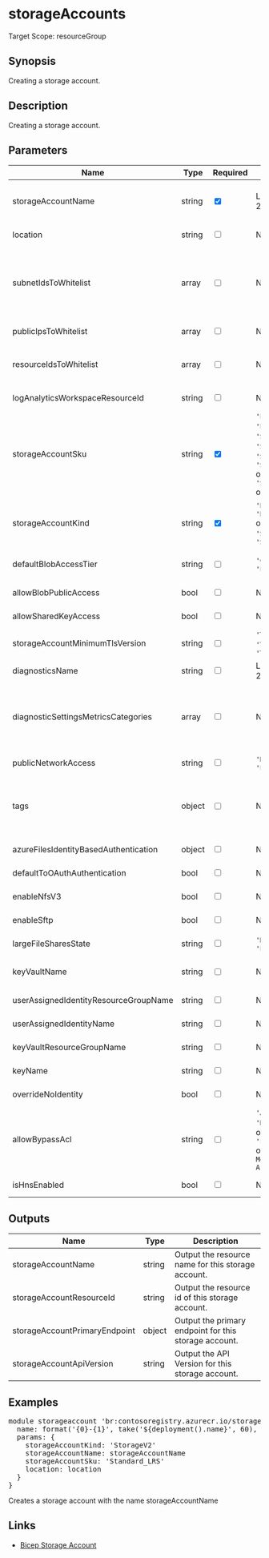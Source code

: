 ﻿# storageAccounts

Target Scope: resourceGroup

## Synopsis
Creating a storage account.

## Description
Creating a storage account.

## Parameters
| Name | Type | Required | Validation | Default value | Description |
| -- |  -- | -- | -- | -- | -- |
| storageAccountName | string | <input type="checkbox" checked> | Length between 3-24 | <pre></pre> | The name of the storage account to create.<br>Storage account name restrictions:<br>- Storage account names must be between 3 and 24 characters in length and may contain numbers and lowercase letters only.<br>- Your storage account name must be unique within Azure. No two storage accounts can have the same name. |
| location | string | <input type="checkbox"> | None | <pre>resourceGroup().location</pre> | Specifies the Azure location where the resource should be created. Defaults to the resourcegroup location. |
| subnetIdsToWhitelist | array | <input type="checkbox"> | None | <pre>[]</pre> | Array of strings containing resource id\'s of the subnets you want to whitelist on this storage account.<br><br>For example:<br>[<br>&nbsp;&nbsp;&nbsp;'/subscriptions/&#36;(SubscriptionId)/resourceGroups/&#36;(ResourceGroupName)/providers/Microsoft.Network/virtualNetworks/&#36;(VirtualNetworkName)/subnets/&#36;(SubnetName)'<br>&nbsp;&nbsp;&nbsp;'/subscriptions/&#36;(SubscriptionId)/resourceGroups/&#36;(ResourceGroupName)/providers/Microsoft.Network/virtualNetworks/&#36;(VirtualNetworkName)/subnets/&#36;(SubnetName)'<br>] |
| publicIpsToWhitelist | array | <input type="checkbox"> | None | <pre>[]</pre> | Array of strings containing value of the Public IP you want to whitelist on this storage account. <br>Specifies the IP or IP range in CIDR format. Only IPV4 address is allowed. |
| resourceIdsToWhitelist | array | <input type="checkbox"> | None | <pre>[]</pre> | Array of strings containing values for the resourceIds you want to whitelist on this storage account.<br>Can also contain a wildcard as name in the resourceId, if multiple services e.g. in a resource group should be included.<br>Example:<br>'/subscriptions/<subscriptionId>/resourcegroups/<resourceGroupName>/providers/Microsoft.Synapse/workspaces/*' |
| logAnalyticsWorkspaceResourceId | string | <input type="checkbox"> | None | <pre>''</pre> | The azure resource id of the log analytics workspace to log the diagnostics to. If you set this to an empty string, logging & diagnostics will be disabled. |
| storageAccountSku | string | <input type="checkbox" checked> | `'Premium_LRS'` or `'Premium_ZRS'` or `'Standard_GRS'` or `'Standard_GZRS'` or `'Standard_LRS'` or `'Standard_RAGRS'` or `'Standard_RAGZRS'` or `'Standard_ZRS'` | <pre></pre> | The SKU name to use for this storage account. |
| storageAccountKind | string | <input type="checkbox" checked> | `'BlobStorage'` or `'BlockBlobStorage'` or `'FileStorage'` or `'Storage'` or `'StorageV2'` | <pre></pre> | Indicates the type of storage account. |
| defaultBlobAccessTier | string | <input type="checkbox"> | `'Cool'` or `'Hot'` or `'Premium'` | <pre>'Hot'</pre> | Required for storage accounts where kind = BlobStorage.<br>The access tier is used for billing. The 'Premium' access tier is the default value for premium block blobs storage account type and it cannot be changed for the premium block blobs storage account type. |
| allowBlobPublicAccess | bool | <input type="checkbox"> | None | <pre>false</pre> | Allow or disallow public access to all blobs or containers in the storage account. The default interpretation is true for this property. |
| allowSharedKeyAccess | bool | <input type="checkbox"> | None | <pre>false</pre> | Allow or disallow shared key access to the storage account. The default interpretation is false for this property. |
| storageAccountMinimumTlsVersion | string | <input type="checkbox"> | `'TLS1_0'` or `'TLS1_1'` or `'TLS1_2'` | <pre>'TLS1_2'</pre> | Set the minimum TLS version to be permitted on requests to storage. |
| diagnosticsName | string | <input type="checkbox"> | Length between 1-260 | <pre>'AzurePlatformCentralizedLogging'</pre> | The name of the diagnostics. This defaults to `AzurePlatformCentralizedLogging`. |
| diagnosticSettingsMetricsCategories | array | <input type="checkbox"> | None | <pre>[<br>  {<br>    categoryGroup: 'AllMetrics'<br>    enabled: true<br>  }<br>]</pre> | Which Metrics categories to enable; This defaults to `AllMetrics`. For array/object format, please refer to https://docs.microsoft.com/en-us/azure/templates/microsoft.insights/diagnosticsettings?tabs=bicep&pivots=deployment-language-bicep#metricsettings |
| publicNetworkAccess | string | <input type="checkbox"> | `'Disabled'` or `'Enabled'` | <pre>'Enabled'</pre> | Allow or disallow public network access to Storage Account. Value is optional but if passed in, must be `Enabled` or `Disabled`. |
| tags | object | <input type="checkbox"> | None | <pre>{}</pre> | The tags to apply to this resource. This is an object with key/value pairs.<br>Example:<br>{<br>&nbsp;&nbsp;&nbsp;FirstTag: myvalue<br>&nbsp;&nbsp;&nbsp;SecondTag: another value<br>} |
| azureFilesIdentityBasedAuthentication | object | <input type="checkbox"> | None | <pre>{}</pre> | Optional. Provides the identity based authentication settings for Azure Files.<br><details><br>&nbsp;&nbsp;&nbsp;<summary>Click to show example</summary><br><pre><br>param azureFilesIdentityBasedAuthentication object = {<br>&nbsp;&nbsp;&nbsp;directoryServiceOptions: 'AD'<br>&nbsp;&nbsp;&nbsp;activeDirectoryProperties: {<br>&nbsp;&nbsp;&nbsp;&nbsp;&nbsp;domainName: 'Contoso.com' //Global.DomainName<br>&nbsp;&nbsp;&nbsp;&nbsp;&nbsp;netBiosDomainName: 'Contoso' //first(split(Global.DomainName, '.'))<br>&nbsp;&nbsp;&nbsp;&nbsp;&nbsp;forestName: 'Contoso.com' // Global.DomainName<br>&nbsp;&nbsp;&nbsp;&nbsp;&nbsp;domainGuid: '7bdbf663-36ad-43e2-9148-c142ace6ae24'<br>&nbsp;&nbsp;&nbsp;&nbsp;&nbsp;domainSid: 'S-1-5-21-4189862783-2073351504-2099725206'<br>&nbsp;&nbsp;&nbsp;&nbsp;&nbsp;azureStorageSid: 'S-1-5-21-4189862783-2073351504-2099725206-3101'<br>&nbsp;&nbsp;&nbsp;}<br>}<br></pre><br></details> |
| defaultToOAuthAuthentication | bool | <input type="checkbox"> | None | <pre>false</pre> | Allow or disallow OAuth authentication to the storage account. The default interpretation is false for this property. |
| enableNfsV3 | bool | <input type="checkbox"> | None | <pre>false</pre> | Optional. If true, enables NFS 3.0 support for the storage account. Requires enableHierarchicalNamespace to be true. |
| enableSftp | bool | <input type="checkbox"> | None | <pre>false</pre> | Optional. If true, enables Secure File Transfer Protocol for the storage account. Requires enableHierarchicalNamespace to be true. |
| largeFileSharesState | string | <input type="checkbox"> | `'Disabled'` or `'Enabled'` | <pre>'Disabled'</pre> | Optional. Allow large file shares if sets to \'Enabled\'. It cannot be disabled once it is enabled. Only supported on locally redundant and zone redundant file shares. It cannot be set on FileStorage storage accounts (storage accounts for premium file shares). |
| keyVaultName | string | <input type="checkbox"> | None | <pre>''</pre> | The name of the existing key vault to use for encryption and that stores the key. If this is set, the storage account will be encrypted with a key from the key vault.<br>Make sure to either grant the system assigned managed identity of the storage account or the user assigned managed identity of the storage account the correct RBAC or access policies on the Keyvault. |
| userAssignedIdentityResourceGroupName | string | <input type="checkbox"> | None | <pre>resourceGroup().name</pre> | The resource group name for the user assigned managed identity. |
| userAssignedIdentityName | string | <input type="checkbox"> | None | <pre>''</pre> | The name of the user assigned managed identity to create for this storage account. |
| keyVaultResourceGroupName | string | <input type="checkbox"> | None | <pre>resourceGroup().name</pre> | The resource group name for the user assigned managed identity. |
| keyName | string | <input type="checkbox"> | None | <pre>''</pre> | The name of the key in the key vault to use for encryption. If this is set, the storage account will be encrypted with a key from the key vault. |
| overrideNoIdentity | bool | <input type="checkbox"> | None | <pre>true</pre> | Determine that the storage account does not have an identity. If you want to use a cmk key,then you need to set this to false. Defaults to true for backwards compatibility. |
| allowBypassAcl | string | <input type="checkbox"> | `'AzureServices'` or `'None'` or `'Logging'` or `'Metrics'` or `'Logging, Metrics'` or `'Logging, Metrics, AzureServices'` | <pre>'None'</pre> | Specifies whether traffic is bypassed for Logging/Metrics/AzureServices. <br>Possible values are any combination of Logging,Metrics,AzureServices (For example, "Logging, Metrics"), or None to bypass none of those traffics. |
| isHnsEnabled | bool | <input type="checkbox"> | None | <pre>false</pre> | Account HierarchicalNamespace enabled if set to true. Can only be set at account creation time.  |

## Outputs
| Name | Type | Description |
| -- |  -- | -- |
| storageAccountName | string | Output the resource name for this storage account. |
| storageAccountResourceId | string | Output the resource id of this storage account. |
| storageAccountPrimaryEndpoint | object | Output the primary endpoint for this storage account. |
| storageAccountApiVersion | string | Output the API Version for this storage account. |

## Examples
<pre>
module storageaccount 'br:contosoregistry.azurecr.io/storage/storageaccounts:latest' = {
  name: format('{0}-{1}', take('${deployment().name}', 60), 'stg')
  params: {
    storageAccountKind: 'StorageV2'
    storageAccountName: storageAccountName
    storageAccountSku: 'Standard_LRS'
    location: location
  }
}
</pre>
<p>Creates a storage account with the name storageAccountName</p>

## Links
- [Bicep Storage Account](https://learn.microsoft.com/en-us/azure/templates/microsoft.storage/storageaccounts?pivots=deployment-language-bicep)
